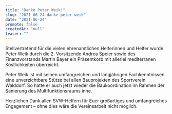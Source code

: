 ```yaml
---
title: "Danke Peter Weik!"
slug: "2021-06-24-danke-peter-weik"
date: "2021-06-24"
promote: false
createdAt: "null"
teaser: ""
---
```

Stellvertretend für die vielen ehrenamtlichen Helferinnen und Helfer wurde Peter Weik durch die 2. Vorsitzende Andrea Speier sowie des Finanzvorstands Martin Bayer ein Präsentkorb mit allerlei mediterranen Köstlichkeiten überreicht.


Peter Weik ist mit seinen umfangreichen und langjährigen Fachkenntnissen eine unverzichtbare Stütze bei allen Bauprojekten des Sportverein Walddorf. So hatte er auch jetzt wieder die Baukoordination im Rahmen der Sanierung des Multifunktionsraums inne.


Herzlichen Dank allen SVW-Helfern für Euer großartiges und umfangreiches Engagement – ohne dies wäre die Vereinsarbeit nicht möglich.

